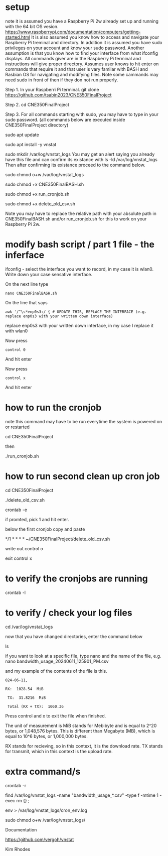 # setup

note it is assumed you have a Raspberry Pi 2w already set up and running with the 64 bit OS vesion.
https://www.raspberrypi.com/documentation/computers/getting-started.html
It is also assumed you know how to access and navigate your Raspberry Pi treminal and directory.
In addition it is assumed you have sudo privileges on your account and know your sudo password.
Another assumption is that you know how to find your interface from what ifconfig displays.
All commands giver are in the Raspberry Pi terminal and instructions will give proper directory.
Assumes user knows to hit enter on commands that require it and that user is vary familar with BASH and Rasbian OS for navigating and modifying files. 
Note some cammands may need sudo in front of then if they don not run properly. 

Step 1. In your Raspberri Pi terminal.
git clone https://github.com/tsabin2023/CNE350FinalProject

Step 2.
cd CNE350FinalProject

Step 3. For all commands starting with sudo, you may have to type in your sudo password.
(all commands below are executed inside CNE350FinalProject directory)

sudo apt update

sudo apt install -y vnstat

sudo mkdir /var/log/vnstat_logs
You may get an alert saying you already have this file and can confirm its existance with 
ls -ld /var/log/vnstat_logs
Then after confirming its existance proceed to the command below. 

sudo chmod o+w /var/log/vnstat_logs

sudo chmod +x CNE350FinalBASH.sh

sudo chmod +x run_cronjob.sh

sudo chmod +x delete_old_csv.sh

Note you may have to replace the relative path with your absolute path in CNE350FinalBASH.sh and/or run_cronjob.sh for this to work on your Raspberry Pi 2w. 


# modify bash script / part 1 file - the inferface

ifconfig - select the interface you want to record, in my case it is wlan0. Write down your case sensative interface. 

On the next line type
``` 
nano CNE350FinalBASH.sh
```
On the line that says
```
awk '/^\s*enp0s3:/ { # UPDATE THIS, REPLACE THE INTERFACE (e.g. replace enp0s3 with your written down interface)
```
replace enp0s3 with your written down interface, in my case I replace it with wlan0

Now press
```
control 0
```
And hit enter

Now press
```
control x
```
And hit enter


# how to run the cronjob

note this command may have to be run everytime the system is powered on or restarted

cd CNE350FinalProject

then

./run_cronjob.sh

# how to run second clean up cron job

cd CNE350FinalProject

./delete_old_csv.sh

crontab -e

if promted, pick 1 and hit enter. 

below the first cronjob copy and paste

*/1 * * * * ~/CNE350FinalProject/delete_old_csv.sh

write out control o

exit control x

# to verify the cronjobs are running

crontab -l


# to verify / check your log files

cd /var/log/vnstat_logs

now that you have changed directories, enter the command below 

ls

if you want to look at a specific file, type nano and the name of the file, e.g. nano bandwidth_usage_20240611_125901_PM.csv

and my example of the contents of the file is this.

```
024-06-11,

RX:  1028.54  MiB

 TX:  31.8216  MiB

 Total (RX + TX):  1060.36
```

Press control and x to exit the file when finished. 

The unit of measurement is MiB stands for Mebibyte and is equal to 2^20 bytes, or 1,048,576 bytes. This is different than Megabyte (MB), which is equal to 10^6 bytes, or 1,000,000 bytes.

RX stands for recieving, so in this context, it is the download rate.
TX stands for transmit, which in this context is the upload rate. 

# extra command/s

crontab -r

find /var/log/vnstat_logs -name "bandwidth_usage_*.csv" -type f -mtime 1 -exec rm {} \;

env > /var/log/vnstat_logs/cron_env.log

sudo chmod o+w /var/log/vnstat_logs/


Documentation 

https://github.com/vergoh/vnstat

Kim Rhodes
